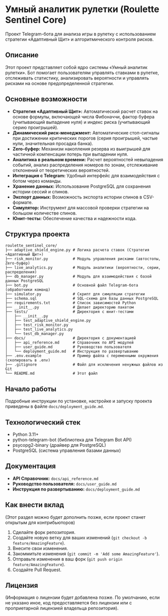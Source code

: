 # Умный аналитик рулетки (Roulette Sentinel Core)

Проект Telegram-бота для анализа игры в рулетку с использованием стратегии «Адаптивный Щит» и алгоритмического контроля рисков.

## Описание

Этот проект представляет собой ядро системы «Умный аналитик рулетки». Бот помогает пользователям управлять ставками в рулетке, отслеживать статистику, анализировать вероятности и управлять рисками на основе предопределенной стратегии.

## Основные возможности

*   **Стратегия «Адаптивный Щит»:** Автоматический расчет ставок на основе формулы, включающей числа Фибоначчи, фактор буфера (учитывающий выпадение нуля) и индекс риска (учитывающий серию проигрышей).
*   **Динамический риск-менеджмент:** Автоматические стоп-сигналы при достижении критических порогов (серия проигрышей, частые нули, значительная просадка банка).
*   **Zero-буфер:** Механизм накопления резерва из выигрышей для частичной компенсации потерь при выпадении нуля.
*   **Аналитика в реальном времени:** Расчет вероятностей невыпадения событий, анализ распределения номеров по зонам, отслеживание отклонений от теоретических вероятностей.
*   **Интеграция с Telegram:** Удобный интерфейс для взаимодействия с ботом через команды.
*   **Хранение данных:** Использование PostgreSQL для сохранения истории сессий и спинов.
*   **Экспорт данных:** Возможность экспорта истории спинов в CSV-формате.
*   **Симулятор:** Инструмент для массовой проверки стратегии на большом количестве спинов.
*   **Юнит-тесты:** Обеспечение качества и надежности кода.

## Структура проекта

```
roulette_sentinel_core/
├── adaptive_shield_engine.py # Логика расчета ставок (Стратегия «Адаптивный Щит»)
├── risk_monitor.py           # Модуль управления рисками (автостопы, Zero-буфер)
├── live_analytics.py         # Модуль аналитики (вероятности, серии, распределения)
├── db_manager.py             # Модуль для взаимодействия с базой данных PostgreSQL
├── bot.py                    # Основной файл Telegram-бота (обработчики команд)
├── simulator.py              # Скрипт для симуляции стратегии
├── schema.sql                # SQL-схема для базы данных PostgreSQL
├── requirements.txt          # Список зависимостей Python
├── __init__.py               # Делает директорию пакетом
├── tests/                    # Директория с юнит-тестами
│   ├── __init__.py
│   ├── test_adaptive_shield_engine.py
│   ├── test_risk_monitor.py
│   ├── test_live_analytics.py
│   └── test_db_manager.py
├── docs/                     # Директория с документацией
│   ├── api_reference.md      # Справочник по API модулей
│   ├── user_guide.md         # Руководство пользователя
│   └── deployment_guide.md   # Инструкция по развертыванию
├── .env.example              # Пример файла с переменными окружения (скопировать в .env)
├── .gitignore                # Файл для исключения ненужных файлов из Git
└── README.md                 # Этот файл
```

## Начало работы

Подробные инструкции по установке, настройке и запуску проекта приведены в файле `docs/deployment_guide.md`.

## Технологический стек

*   Python 3.11+
*   python-telegram-bot (библиотека для Telegram Bot API)
*   psycopg2-binary (драйвер для PostgreSQL)
*   PostgreSQL (система управления базами данных)

## Документация

*   **API Справочник:** `docs/api_reference.md`
*   **Руководство пользователя:** `docs/user_guide.md`
*   **Инструкция по развертыванию:** `docs/deployment_guide.md`

## Как внести вклад

(Этот раздел можно будет дополнить позже, если проект станет открытым для контрибьюторов)

1.  Сделайте форк репозитория.
2.  Создайте новую ветку для ваших изменений (`git checkout -b feature/AmazingFeature`).
3.  Внесите свои изменения.
4.  Закоммитьте изменения (`git commit -m 'Add some AmazingFeature'`).
5.  Отправьте изменения в ваш форк (`git push origin feature/AmazingFeature`).
6.  Создайте Pull Request.

## Лицензия

(Информация о лицензии будет добавлена позже. По умолчанию, если не указано иное, код предоставляется без лицензии или с проприетарной лицензией владельца репозитория).


